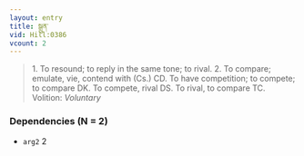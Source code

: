 ```yaml
---
layout: entry
title: སྒྲུན་
vid: Hill:0386
vcount: 2
---
```

> 1\. To resound; to reply in the same tone; to rival\. 2\. To compare; emulate, vie, contend with (Cs\.) CD\. To have competition; to compete; to compare DK\. To compete, rival DS\. To rival, to compare TC\.
> Volition: _Voluntary_


### Dependencies (N = 2)
* `arg2` 2
